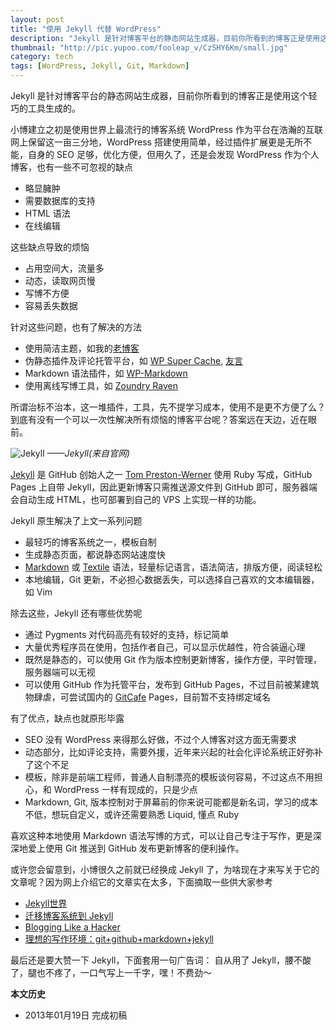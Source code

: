 ```yaml
---
layout: post
title: "使用 Jekyll 代替 WordPress"
description: "Jekyll 是针对博客平台的静态网站生成器，目前你所看到的博客正是使用这个轻巧的工具生成的。"
thumbnail: "http://pic.yupoo.com/fooleap_v/CzSHY6Km/small.jpg" 
category: tech
tags: [WordPress, Jekyll, Git, Markdown]
---
```


Jekyll 是针对博客平台的静态网站生成器，目前你所看到的博客正是使用这个轻巧的工具生成的。

小博建立之初是使用世界上最流行的博客系统 WordPress 作为平台在浩瀚的互联网上保留这一亩三分地，WordPress 搭建使用简单，经过插件扩展更是无所不能，自身的 SEO 足够，优化方便，但用久了，还是会发现 WordPress 作为个人博客，也有一些不可忽视的缺点

* 略显臃肿
* 需要数据库的支持
* HTML 语法
* 在线编辑

这些缺点导致的烦恼

* 占用空间大，流量多
* 动态，读取网页慢
* 写博不方便
* 容易丢失数据

针对这些问题，也有了解决的方法

* 使用简洁主题，如我的[老博客](http://old.fooleap.org/)
* 伪静态插件及评论托管平台，如 [WP Super Cache](http://wordpress.org/extend/plugins/wp-super-cache/), [友言](http://www.uyan.cc/)
* Markdown 语法插件，如 [WP-Markdown](http://wordpress.org/extend/plugins/wp-markdown/)
* 使用离线写博工具，如 [Zoundry Raven](http://www.zoundryraven.com)

所谓治标不治本，这一堆插件，工具，先不提学习成本，使用不是更不方便了么？到底有没有一个可以一次性解决所有烦恼的博客平台呢？答案远在天边，近在眼前。

![Jekyll](http://pic.yupoo.com/fooleap_v/CzSHY6Km/ZC5fa.png)
*——Jekyll(来自官网)*

[Jekyll](http://jekyllrb.com/) 是 GitHub 创始人之一 [Tom Preston-Werner](http://tom.preston-werner.com/) 使用 Ruby 写成，GitHub Pages 上自带 Jekyll，因此更新博客只需推送源文件到 GitHub 即可，服务器端会自动生成 HTML，也可部署到自己的 VPS 上实现一样的功能。

Jekyll 原生解决了上文一系列问题

* 最轻巧的博客系统之一，模板自制
* 生成静态页面，都说静态网站速度快
* [Markdown](http://en.wikipedia.org/wiki/Markdown) 或 [Textile](http://en.wikipedia.org/wiki/Textile_\(markup_language\)) 语法，轻量标记语言，语法简洁，排版方便，阅读轻松
* 本地编辑，Git 更新，不必担心数据丢失，可以选择自己喜欢的文本编辑器，如 Vim

除去这些，Jekyll 还有哪些优势呢

* 通过 Pygments 对代码高亮有较好的支持，标记简单
* 大量优秀程序员在使用，包括作者自己，可以显示优越性，符合装逼心理
* 既然是静态的，可以使用 Git 作为版本控制更新博客，操作方便，平时管理，服务器端可以无视
* 可以使用 GitHub 作为托管平台，发布到 GitHub Pages，不过目前被某建筑物肆虐，可尝试国内的 [GitCafe](https://gitcafe.com/) Pages，目前暂不支持绑定域名

有了优点，缺点也就原形毕露

* SEO 没有 WordPress 来得那么好做，不过个人博客对这方面无需要求
* 动态部分，比如评论支持，需要外援，近年来兴起的社会化评论系统正好弥补了这个不足
* 模板，除非是前端工程师，普通人自制漂亮的模板谈何容易，不过这点不用担心，和 WordPress 一样有现成的，只是少点
* Markdown, Git, 版本控制对于屏幕前的你来说可能都是新名词，学习的成本不低，想玩自定义，或许还需要熟悉 Liquid, 懂点 Ruby

喜欢这种本地使用 Markdown 语法写博的方式，可以让自己专注于写作，更是深深地爱上使用 Git 推送到 GitHub 发布更新博客的便利操作。

或许您会留意到，小博很久之前就已经换成 Jekyll 了，为啥现在才来写关于它的文章呢？因为网上介绍它的文章实在太多，下面摘取一些供大家参考

* [Jekyll世界](http://yihui.name/cn/2012/02/hello-jekyll/)
* [迁移博客系统到 Jekyll](http://qixinglu.com/post/migrate_blog_system_to_jekyll.html)
* [Blogging Like a Hacker](http://tom.preston-werner.com/2008/11/17/blogging-like-a-hacker.html)
* [理想的写作环境：git+github+markdown+jekyll](http://www.yangzhiping.com/tech/writing-space.html)

最后还是要大赞一下 Jekyll，下面套用一句广告词：
自从用了 Jekyll，腰不酸了，腿也不疼了，一口气写上一千字，嘿！不费劲～

**本文历史**

* 2013年01月19日 完成初稿
